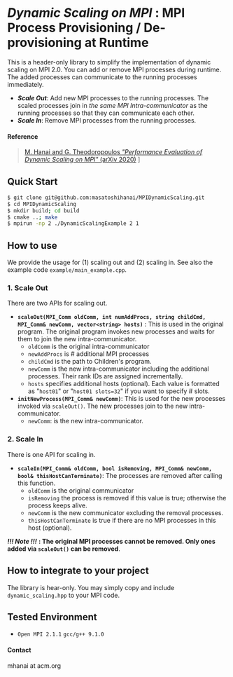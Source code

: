 # _Dynamic Scaling on MPI_ : MPI Process Provisioning / De-provisioning at Runtime

This is a header-only library to simplify the implementation of dynamic scaling on MPI 2.0.
You can add or remove MPI processes during runtime. The added processes can communicate to the running processes immediately.

- _**Scale Out**_: Add new MPI processes to the running processes. 
The scaled processes join in *the same MPI Intra-communicator* as the running processes so that they can communicate each other.
- _**Scale In**_: Remove MPI processes from the running processes.

#### Reference
> [M. Hanai and G. Theodoropoulos _"Performance Evaluation of Dynamic Scaling on MPI"_ (arXiv 2020)](http://arxiv.org/abs/1912.12918)
]

## Quick Start
```bash
$ git clone git@github.com:masatoshihanai/MPIDynamicScaling.git
$ cd MPIDynamicScaling
$ mkdir build; cd build
$ cmake ..; make
$ mpirun -np 2 ./DynamicScalingExample 2 1 
```

## How to use
We provide the usage for (1) scaling out and (2) scaling in. See also the example code `example/main_example.cpp`.
### 1. Scale Out
There are two APIs for scaling out.
- __`scaleOut(MPI_Comm oldComm, int numAddProcs, string childCmd, MPI_Comm& newComm, vector<string> hosts)`__ :
This is used in the original program. The original program invokes new processes and waits for them to join the new intra-communicator.
  - `oldComm` is the original intra-communicator
  - `newAddProcs` is # additional MPI processes 
  - `childCmd` is the path to Children's program. 
  - `newComm` is the new intra-communicator including the additional processes. Their rank IDs are assigned incrementally.
  - `hosts` specifies additional hosts (optional). Each value is formatted as "`host01`" or "`host01 slots=32`" if you want to specify # slots.  
- __`initNewProcess(MPI_Comm& newComm)`__: This is used for the new processes invoked via `scaleOut()`. The new processes join to the new intra-communicator.
  - `newComm`: is the new intra-communicator.
  
### 2. Scale In
There is one API for scaling in. 
- __`scaleIn(MPI_Comm& oldComm, bool isRemoving, MPI_Comm& newComm, bool& thisHostCanTerminate)`__: The processes are removed after calling this function.
  - `oldComm` is the original communicator 
  - `isRemoving` the process is removed if this value is true; otherwise the process keeps alive. 
  - `newComm` is the new communicator excluding the removal processes.
  - `thisHostCanTerminate` is true if there are no MPI processes in this host (optional).

_**!!! Note !!!**_ **: The original MPI processes cannot be removed. Only ones added via `scaleOut()` can be removed**.  

## How to integrate to your project
The library is hear-only. You may simply copy and include `dynamic_scaling.hpp` to your MPI code.

## Tested Environment
- `Open MPI 2.1.1` `gcc/g++ 9.1.0`

#### Contact
mhanai at acm.org
